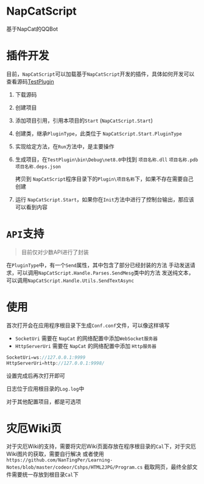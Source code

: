 # NapCatScript
基于NapCat的QQBot

# 插件开发

目前，`NapCatScript`可以加载基于`NapCatScript`开发的插件，具体如何开发可以查看源码[TestPlugin](https://github.com/NanTingPer/NapCatScript/blob/main/TestPlugin/TestClass.cs)

1. 下载源码

2. 创建项目

3. 添加项目引用，引用本项目的`Start` (`NapCatScript.Start`)

4. 创建类，继承`PluginType`，此类位于 `NapCatScript.Start.PluginType`

5. 实现给定方法，在`Run`方法中，是主要操作

6. 生成项目，在`TestPlugin\bin\Debug\net8.0`中找到 `项目名称.dll` `项目名称.pdb` `项目名称.deps.json`

   拷贝到 `NapCatScript`程序目录下的`Plugin\项目名称`下，如果不存在需要自己创建

7. 运行 `NapCatScript.Start`，如果你在`Init`方法中进行了控制台输出，那应该可以看到内容



# `API`支持

> 目前仅对少数API进行了封装

在`PluginType`中，有一个`Send`属性，其中包含了部分已经封装的方法
手动发送请求，可以调用`NapCatScript.Handle.Parses.SendMesg`类中的方法
发送纯文本，可以调用`NapCatScript.Handle.Utils.SendTextAsync`

# 使用

首次打开会在应用程序根目录下生成`Conf.conf`文件，可以像这样填写

- `SocketUri` 需要在 `NapCat` 的网络配置中添加`WebSocket服务器`
- `HttpServerUri` 需要在 `NapCat` 的网络配置中添加 `Http服务器`

```cs
SocketUri=ws://127.0.0.1:9999
HttpServerUri=http://127.0.0.1:9998/
```

设置完成后再次打开即可

日志位于应用根目录的`Log.log`中

对于其他配置项目，都是可选项



# 灾厄Wiki页

对于灾厄Wiki的支持，需要将灾厄Wiki页面存放在程序根目录的`Cal`下，对于灾厄Wiki图片的获取，需要自行解决
或者使用`https://github.com/NanTingPer/Learning-Notes/blob/master/codeor/Cshps/HTML2JPG/Program.cs` 截取网页，最终全部文件需要统一存放到根目录`Cal`下
